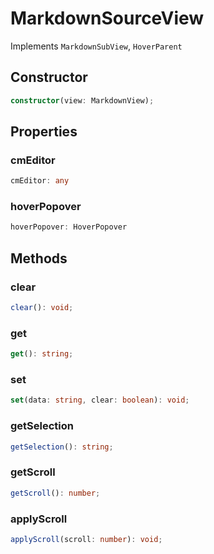 # MarkdownSourceView

Implements `MarkdownSubView`, `HoverParent`

## Constructor

```ts
constructor(view: MarkdownView);
```

## Properties

### cmEditor

```ts
cmEditor: any
```

### hoverPopover

```ts
hoverPopover: HoverPopover
```

## Methods

### clear

```ts
clear(): void;
```

### get

```ts
get(): string;
```

### set

```ts
set(data: string, clear: boolean): void;
```

### getSelection

```ts
getSelection(): string;
```

### getScroll

```ts
getScroll(): number;
```

### applyScroll

```ts
applyScroll(scroll: number): void;
```
